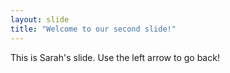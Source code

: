 ```yaml
---
layout: slide
title: "Welcome to our second slide!"
---
```

This is Sarah's slide.
Use the left arrow to go back!
